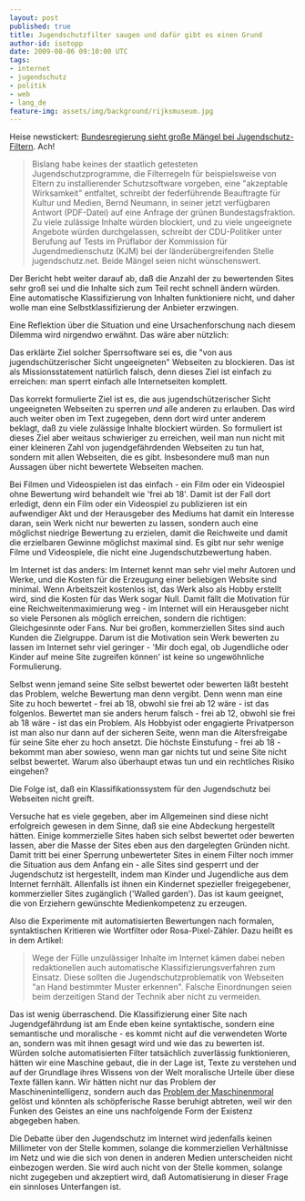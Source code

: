 ```yaml
---
layout: post
published: true
title: Jugendschutzfilter saugen und dafür gibt es einen Grund
author-id: isotopp
date: 2009-08-06 09:10:00 UTC
tags:
- internet
- jugendschutz
- politik
- web
- lang_de
feature-img: assets/img/background/rijksmuseum.jpg
---
```

Heise newstickert: <a href='http://www.heise.de/newsticker/Bundesregierung-sieht-grosse-Maengel-bei-Jugendschutz-Filtern--/meldung/143110'>Bundesregierung sieht große Mängel bei Jugendschutz-Filtern</a>. Ach! <blockquote>Bislang habe keines der staatlich getesteten Jugendschutzprogramme, die Filterregeln für beispielsweise von Eltern zu installierender Schutzsoftware vorgeben, eine "akzeptable Wirksamkeit" entfaltet, schreibt der federführende Beauftragte für Kultur und Medien, Bernd Neumann, in seiner jetzt verfügbaren Antwort (PDF-Datei) auf eine Anfrage der grünen Bundestagsfraktion. Zu viele zulässige Inhalte würden blockiert, und zu viele ungeeignete Angebote würden durchgelassen, schreibt der CDU-Politiker unter Berufung auf Tests im Prüflabor der Kommission für Jugendmedienschutz (KJM) bei der länderübergreifenden Stelle jugendschutz.net. Beide Mängel seien nicht wünschenswert.</blockquote> Der Bericht hebt weiter darauf ab, daß die Anzahl der zu bewertenden Sites sehr groß sei und die Inhalte sich zum Teil recht schnell ändern würden. Eine automatische Klassifizierung von Inhalten funktioniere nicht, und daher wolle man eine Selbstklassifizierung der Anbieter erzwingen.

Eine Reflektion über die Situation und eine Ursachenforschung nach diesem Dilemma wird nirgendwo erwähnt. Das wäre aber nützlich:<br />

Das erklärte Ziel solcher Sperrsoftware sei es, die "von aus jugendschützerischer Sicht ungeeigneten" Webseiten zu blockieren. Das ist als Missionsstatement natürlich falsch, denn dieses Ziel ist einfach zu erreichen: man sperrt einfach alle Internetseiten komplett.

Das korrekt formulierte Ziel ist es, die aus jugendschützerischer Sicht ungeeigneten Webseiten zu sperren <em>und</em> alle anderen zu erlauben. Das wird auch weiter oben im Text zugegeben, denn dort wird unter anderem beklagt, daß zu viele zulässige Inhalte blockiert würden. So formuliert ist dieses Ziel  aber weitaus schwieriger zu erreichen, weil man nun nicht mit einer kleineren Zahl von jugendgefährdenden Webseiten zu tun hat, sondern mit allen Webseiten, die es gibt. Insbesondere muß man nun Aussagen über nicht bewertete Webseiten machen.

Bei Filmen und Videospielen ist das einfach - ein Film oder ein Videospiel ohne Bewertung wird behandelt wie 'frei ab 18'. Damit ist der Fall dort erledigt, denn ein Film oder ein Videospiel zu publizieren ist ein aufwendiger Akt und der Herausgeber des Mediums hat damit ein Interesse daran, sein Werk nicht nur bewerten zu lassen, sondern auch eine möglichst niedrige Bewertung zu erzielen, damit die Reichweite und damit die erzielbaren Gewinne möglichst maximal sind. Es gibt nur sehr wenige Filme und Videospiele, die nicht eine Jugendschutzbewertung haben.

Im Internet ist das anders: Im Internet kennt man sehr viel mehr Autoren und Werke, und die Kosten für die Erzeugung einer beliebigen Website sind minimal. Wenn Arbeitszeit kostenlos ist, das Werk also als Hobby erstellt wird, sind die Kosten für das Werk sogar Null. Damit fällt die Motivation für eine Reichweitenmaximierung weg - im Internet will ein Herausgeber nicht so viele Personen als möglich erreichen, sondern die richtigen: Gleichgesinnte oder Fans. Nur bei großen, kommerziellen Sites sind auch Kunden die Zielgruppe. Darum ist die Motivation sein Werk bewerten zu lassen im Internet sehr viel geringer - 'Mir doch egal, ob Jugendliche oder Kinder auf meine Site zugreifen können' ist keine so ungewöhnliche Formulierung.

Selbst wenn jemand seine Site selbst bewertet oder bewerten läßt besteht das Problem, welche Bewertung man denn vergibt. Denn wenn man eine Site zu hoch bewertet - frei ab 18, obwohl sie frei ab 12 wäre - ist das folgenlos. Bewertet man sie anders herum falsch - frei ab 12, obwohl sie frei ab 18 wäre - ist das ein Problem. Als Hobbyist oder engagierte Privatperson ist man also nur dann auf der sicheren Seite, wenn man die Altersfreigabe für seine Site eher zu hoch ansetzt. Die höchste Einstufung - frei ab 18 - bekommt man aber sowieso, wenn man gar nichts tut und seine Site nicht selbst bewertet. Warum also überhaupt etwas tun und ein rechtliches Risiko eingehen?

Die Folge ist, daß ein Klassifikationssystem für den Jugendschutz bei Webseiten nicht greift.

Versuche hat es viele gegeben, aber im Allgemeinen sind diese nicht erfolgreich gewesen in dem Sinne, daß sie eine Abdeckung hergestellt hätten. Einige kommerzielle Sites haben sich selbst bewertet oder bewerten lassen, aber die Masse der Sites eben aus den dargelegten Gründen nicht. Damit tritt bei einer Sperrung unbewerteter Sites in einem Filter noch immer die Situation aus dem Anfang ein - alle Sites sind gesperrt und der Jugendschutz ist hergestellt, indem man Kinder und Jugendliche aus dem Internet fernhält. Allenfalls ist ihnen ein Kindernet spezieller freigegebener, kommerzieller Sites zugänglich ('Walled garden'). Das ist kaum geeignet, die von Erziehern gewünschte Medienkompetenz zu erzeugen.

Also die Experimente mit automatisierten Bewertungen nach formalen, syntaktischen Kritieren wie Wortfilter oder Rosa-Pixel-Zähler. Dazu heißt es in dem Artikel: <blockquote>Wege der Fülle unzulässiger Inhalte im Internet kämen dabei neben redaktionellen auch automatische Klassifizierungsverfahren zum Einsatz. Diese sollten die Jugendschutzproblematik von Webseiten "an Hand bestimmter Muster erkennen". Falsche Einordnungen seien beim derzeitigen Stand der Technik aber nicht zu vermeiden.</blockquote> Das ist wenig überraschend. Die Klassifizierung einer Site nach Jugendgefährdung ist am Ende eben keine syntaktische, sondern eine semantische und moralische - es kommt nicht auf die verwendeten Worte an, sondern was mit ihnen gesagt wird und wie das zu bewerten ist. Würden solche automatisierten Filter tatsächlich zuverlässig funktionieren, hätten wir eine Maschine gebaut, die in der Lage ist, Texte zu verstehen und auf der Grundlage ihres Wissens von der Welt moralische Urteile über diese Texte fällen kann. Wir hätten nicht nur das Problem der Maschinenintelligenz, sondern auch das <a href='http://blog.fefe.de/?ts=b486a79a'>Problem der Maschinenmoral</a> gelöst und könnten als schöpferische Rasse beruhigt abtreten, weil wir den Funken des Geistes an eine uns nachfolgende Form der Existenz abgegeben haben.

Die Debatte über den Jugendschutz im Internet wird jedenfalls keinen Millimeter von der Stelle kommen, solange die kommerziellen Verhältnisse im Netz und wie die sich von denen in anderen Medien unterscheiden nicht einbezogen werden. Sie wird auch nicht von der Stelle kommen, solange nicht zugegeben und akzeptiert wird, daß Automatisierung in dieser Frage ein sinnloses Unterfangen ist.

